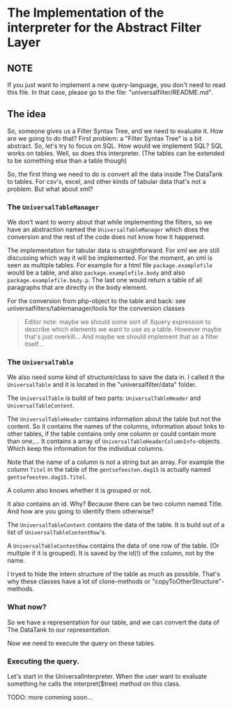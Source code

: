 The Implementation of the interpreter for the Abstract Filter Layer
===================================================================

NOTE
----
If you just want to implement a new query-language, you don't need to read this file. In that case, please go to the file: "universalfilter/README.md".


The idea
--------

So, someone gives us a Filter Syntax Tree, and we need to evaluate it. How are we going to do that? 
First problem: a "Filter Syntax Tree" is a bit abstract. So, let's try to focus on SQL. How would we implement SQL? 
SQL works on tables. Well, so does this interpreter. (The tables can be extended to be something else than a table though) 

So, the first thing we need to do is convert all the data inside The DataTank to tables. For csv's, excel, and other kinds of tabular data that's not a problem. But what about xml?

### The ``UniversalTableManager``

We don't want to worry about that while implementing the filters, so we have an abstraction named the ``UniversalTableManager`` which does the conversion and the rest of the code does not know how it happened.

The implementation for tabular data is straightforward. For xml we are still discussing which way it will be implemented. For the moment, an xml is seen as multiple tables. For example for a html file ``package.examplefile`` would be a table, and also ``package.examplefile.body`` and also ``package.examplefile.body.p``. The last one would return a table of all paragraphs that are directly in the body element.

For the conversion from php-object to the table and back: see universalfilters/tablemanager/tools for the conversion classes

> Editor note: maybe we should some sort of Xquery expression to describe which elements we want to use as a table. However maybe that's just overkill... And maybe we should implement that as a filter itself...

### The ``UniversalTable``

We also need some kind of structure/class to save the data in. I called it the ``UniversalTable`` and it is located in the "universalfilter/data" folder.

The ``UniversalTable`` is build of two parts: ``UniversalTableHeader`` and ``UniversalTableContent``. 

The ``UniversalTableHeader`` contains information about the table but not the content. So it contains the names of the columns, information about links to other tables, if the table contains only one column or could contain more than one,... 
It contains a array of ``UniversalTableHeaderColumnInfo``-objects. Which keep the information for the individual columns. 

Note that the name of a column is not a string but an array. For example the column ``Titel`` in the table of the ``gentsefeesten.dag15`` is actually named ``gentsefeesten.dag15.Titel``.

A column also knows whether it is grouped or not.

It also contains an id. Why? Because there can be two column named Title. And how are you going to identify them otherwise?

The ``UniversalTableContent`` contains the data of the table. 
It is build out of a list of ``UniversalTableContentRow``'s. 

A ``UniversalTableContentRow`` contains the data of one row of the table. (Or multiple if it is grouped). It is saved by the id(!) of the column, not by the name.

I tryed to hide the intern structure of the table as much as possible. That's why these classes have a lot of clone-methods or "copyToOtherStructure"-methods. 

### What now?
So we have a representation for our table, and we can convert the data of The DataTank to our representation.

Now we need to execute the query on these tables.

### Executing the query.
Let's start in the UniversalInterpreter. When the user want to evaluate something he calls the interpret($tree) method on this class. 

TODO: more comming soon...